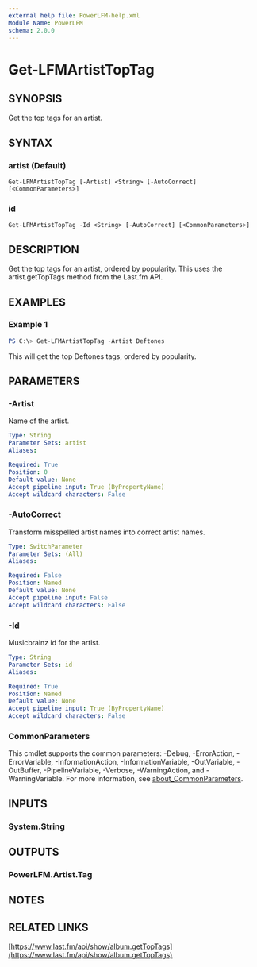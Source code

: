 ```yaml
---
external help file: PowerLFM-help.xml
Module Name: PowerLFM
schema: 2.0.0
---
```


# Get-LFMArtistTopTag

## SYNOPSIS
Get the top tags for an artist.

## SYNTAX

### artist (Default)
```
Get-LFMArtistTopTag [-Artist] <String> [-AutoCorrect] [<CommonParameters>]
```

### id
```
Get-LFMArtistTopTag -Id <String> [-AutoCorrect] [<CommonParameters>]
```

## DESCRIPTION
Get the top tags for an artist, ordered by popularity. This uses the artist.getTopTags method from the Last.fm API.

## EXAMPLES

### Example 1
```powershell
PS C:\> Get-LFMArtistTopTag -Artist Deftones
```

This will get the top Deftones tags, ordered by popularity.

## PARAMETERS

### -Artist
Name of the artist.

```yaml
Type: String
Parameter Sets: artist
Aliases:

Required: True
Position: 0
Default value: None
Accept pipeline input: True (ByPropertyName)
Accept wildcard characters: False
```

### -AutoCorrect
Transform misspelled artist names into correct artist names.

```yaml
Type: SwitchParameter
Parameter Sets: (All)
Aliases:

Required: False
Position: Named
Default value: None
Accept pipeline input: False
Accept wildcard characters: False
```

### -Id
Musicbrainz id for the artist.

```yaml
Type: String
Parameter Sets: id
Aliases:

Required: True
Position: Named
Default value: None
Accept pipeline input: True (ByPropertyName)
Accept wildcard characters: False
```

### CommonParameters
This cmdlet supports the common parameters: -Debug, -ErrorAction, -ErrorVariable, -InformationAction, -InformationVariable, -OutVariable, -OutBuffer, -PipelineVariable, -Verbose, -WarningAction, and -WarningVariable. For more information, see [about_CommonParameters](http://go.microsoft.com/fwlink/?LinkID=113216).

## INPUTS

### System.String

## OUTPUTS

### PowerLFM.Artist.Tag

## NOTES

## RELATED LINKS

[https://www.last.fm/api/show/album.getTopTags](https://www.last.fm/api/show/album.getTopTags)
